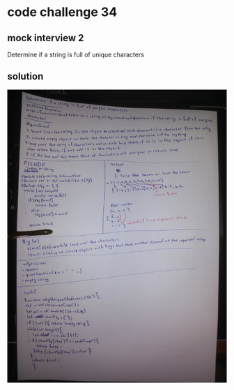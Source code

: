 # code challenge 34

## mock interview 2

Determine if a string is full of unique characters

## solution

![unique-chars](../../assets/unique-chars.jpg)

